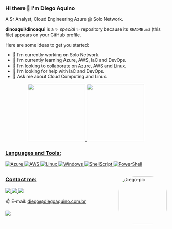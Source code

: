 ### Hi there 👋 I'm Diego Aquino

<p align='left'>
  A Sr Analyst, Cloud Engineering Azure @ Solo Network.
</p>

**dinoaqui/dinoaqui** is a ✨ _special_ ✨ repository because its `README.md` (this file) appears on your GitHub profile.

Here are some ideas to get you started:

- 🔭 I’m currently working on Solo Network.
- 🌱 I’m currently learning Azure, AWS, IaC and DevOps.
- 👯 I’m looking to collaborate on Azure, AWS and Linux.
- 🤔 I’m looking for help with IaC and DevOps.
- 💬 Ask me about Cloud Computing and Linux.

<div align="center">
  <a href="https://github.com/dinoaqui">
  <img height="180em" src="https://github-readme-stats.vercel.app/api?username=dinoaqui&show_icons=true&theme=blue-green&include_all_commits=true&count_private=true"/>
  <img height="180em" src="https://github-readme-stats.vercel.app/api/top-langs/?username=dinoaqui&layout=compact&langs_count=7&theme=blue-green"/>
</div>
  
### Languages and Tools:
    
![Azure](https://img.shields.io/badge/Microsoft%20Azure-0089D6?style=plastic&logo=microsoft-azure&logoColor=white)
![AWS](https://img.shields.io/badge/Amazon_AWS-232F3E?style=plastic&logo=amazon-aws&logoColor=white) 
![Linux](https://img.shields.io/badge/Linux-FCC624?style=plastic&logo=linux&logoColor=black)
![Windows](https://img.shields.io/badge/Windows-204E87?style=plastic&logo=windows&logoColor=3C93FF) 
![ShellScript](https://img.shields.io/badge/Shell_Script-121011?style=plastic&logo=gnu-bash&logoColor=white)
![PowerShell](https://img.shields.io/badge/Powershell-2CA5E0?style=plastic&logo=powershell&logoColor=white)

##
  <img align="right" alt="Diego-pic" height="150" style="border-radius:50px;" src="https://s3.amazonaws.com/sadraque2.local/dinoaqui_profile.jpg?width=676&height=676">
</div>

### Contact me:
<div> 
  <a href="https://www.linkedin.com/in/dinoaqui/" target="_blank">
    <img src="https://img.shields.io/badge/-LinkedIn-%230077B5?style=plastic&logo=linkedin&logoColor=white" target="_blank">
  </a> 
  <a href="https://t.me/dinoaqui" target="_blank">
    <img src="https://img.shields.io/badge/Telegram-2CA5E0?style=plastic&logo=telegram&logoColor=white" target="_blank">
  </a> 
    <a href="https://twitter.com/dinoaqui" target="_blank">
    <img src="https://img.shields.io/badge/Twitter-1DA1F2?style=plastic&logo=twitter&logoColor=white" target="_blank">
  </a>    
  <!-- </a> 
    <a href="https://resume.diegoaquino.com.br" target="_blank">
    <img src="https://img.shields.io/badge/website-000000?style=plastic&logo=About.me&logoColor=white" target="_blank">
  </a>  -->
</div>

<p align='left'>
📫 E-mail: <a href='mailto:diego@diegoaquino.com.br'>diego@diegoaquino.com.br</a>
</p>

<p align='left'>
  <a href="#"><img src="https://badges.pufler.dev/visits/dinoaqui/dinoaqui"></a>
</p>

<!--
- 📫 How to reach me
- 😄 Pronouns: ...
- ⚡ Fun fact: ...
-->
